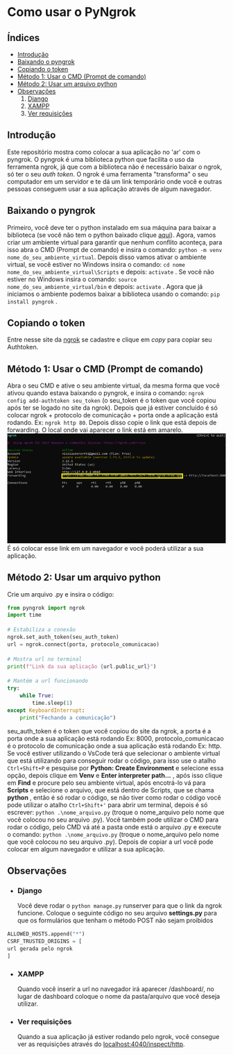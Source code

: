 # Como usar o PyNgrok

## Índices
- [Introdução](https://github.com/nKikito/Como_usar_o_PyNgrok?tab=readme-ov-file#introdu%C3%A7%C3%A3o)
- [Baixando o pyngrok](https://github.com/nKikito/Como_usar_o_PyNgrok?tab=readme-ov-file#baixando-o-pyngrok)
- [Copiando o token](https://github.com/nKikito/Como_usar_o_PyNgrok?tab=readme-ov-file#copiando-o-token)
- [Método 1: Usar o CMD (Prompt de comando)](https://github.com/nKikito/Como_usar_o_PyNgrok?tab=readme-ov-file#m%C3%A9todo-1-usar-o-cmd-prompt-de-comando)
- [Método 2: Usar um arquivo python](https://github.com/nKikito/Como_usar_o_PyNgrok?tab=readme-ov-file#m%C3%A9todo-2-usar-um-arquivo-python)
- [Observações](https://github.com/nKikito/Como_usar_o_PyNgrok/edit/main/README.md#observa%C3%A7%C3%B5es)
    1. [Django](https://github.com/nKikito/Como_usar_o_PyNgrok?tab=readme-ov-file#django)
    2. [XAMPP](https://github.com/nKikito/Como_usar_o_PyNgrok?tab=readme-ov-file#xampp)
    3. [Ver requisições](https://github.com/nKikito/Como_usar_o_PyNgrok?tab=readme-ov-file#ver-requisi%C3%A7%C3%B5es)






## Introdução
Este repositório mostra como colocar a sua aplicação no 'ar' com o pyngrok. O pyngrok é uma biblioteca python que facilita o uso da ferramenta ngrok, já que com a biblioteca não é necessário baixar o ngrok, só ter o seu _auth token_. O ngrok é uma ferramenta "transforma" o seu computador em um servidor e te dá um link temporário onde você e outras pessoas conseguem usar a sua aplicação através de algum navegador.

## Baixando o pyngrok
Primeiro, você deve ter o python instalado em sua máquina para baixar a biblioteca (se você não tem o python baixado clique [aqui](https://www.python.org/)). Agora, vamos criar um ambiente virtual para garantir que nenhum conflito aconteça, para isso abra o CMD (Prompt de comando) e insira o comando: `python -m venv nome_do_seu_ambiente_virtual`. Depois disso vamos ativar o ambiente virtual, se você estiver no Windows insira o comando: `cd nome nome_do_seu_ambiente_virtual\Scripts` e depois: `activate` . Se você não estiver no Windows insira o comando: `source nome_do_seu_ambiente_virtual/bin` e depois: `activate` . Agora que já iniciamos o ambiente podemos baixar a biblioteca usando o comando: `pip install pyngrok` .

## Copiando o token
Entre nesse site da [ngrok](https://dashboard.ngrok.com/get-started/your-authtoken) se cadastre e clique em _copy_ para copiar seu Authtoken.

## Método 1: Usar o CMD (Prompt de comando)
Abra o seu CMD e ative o seu ambiente virtual, da mesma forma que você ativou quando estava baixando o pyngrok, e insira o comando: `ngrok config add-authtoken seu_token` (o seu_token é o token que você copiou após ter se logado no site da ngrok). Depois que já estiver concluído é só colocar ngrok + protocolo de comunicação + porta onde a aplicação está rodando. Ex: `ngrok http 80`. Depois disso copie o link que está depois de forwarding. O local onde vai aparecer o link está em amarelo. ![](Imagens/url.png)
É só colocar esse link em um navegador e você poderá utilizar a sua aplicação.

## Método 2: Usar um arquivo python
Crie um arquivo .py e insira o código:
```python
from pyngrok import ngrok
import time

# Estabiliza a conexão
ngrok.set_auth_token(seu_auth_token)
url = ngrok.connect(porta, protocolo_comunicacao)

# Mostra url no terminal
print(f"Link da sua aplicação {url.public_url}")

# Mantém a url funcionando
try:
    while True:
        time.sleep(1)
except KeyboardInterrupt:
    print("Fechando a comunicação")
```
seu_auth_token é o token que você copiou do site da ngrok, a porta é a porta onde a sua aplicação está rodando Ex: 8000, protocolo_comunicacao é o protocolo de comunicação onde a sua aplicação está rodando Ex: http. Se você estiver utilizando o VsCode terá que selecionar o ambiente virtual que está utilizando para conseguir rodar o código, para isso use o atalho `Ctrl+Shift+P` e pesquise por **Python: Create Environment** e selecione essa opção, depois clique em **Venv** e **Enter interpreter path...** , após isso clique em **Find** e procure pelo seu ambiente virtual, após encotrá-lo vá para **Scripts** e selecione o arquivo, que está dentro de Scripts, que se chama **python** , então é só rodar o código, se não tiver como rodar o código você pode utilizar o atalho `Ctrl+Shift+'` para abrir um terminal, depois é só escrever: `python .\nome_arquivo.py` (troque o nome_arquivo pelo nome que você colocou no seu arquivo .py). Você também pode utilizar o CMD para rodar o código, pelo CMD vá até a pasta onde está o arquivo .py e execute o comando: `python .\nome_arquivo.py` (troque o nome_arquivo pelo nome que você colocou no seu arquivo .py). Depois de copiar a url você pode colocar em algum navegador e utilizar a sua aplicação.

## Observações
- ### Django
    Você deve rodar o `python manage.py` runserver para que o link da ngrok funcione.
    Coloque o seguinte código no seu arquivo **settings.py** para que 
os formulários que tenham o método POST não sejam proibidos 
```python
ALLOWED_HOSTS.append("*") 
CSRF_TRUSTED_ORIGINS = [ 
url gerada pelo ngrok 
]
```

- ### XAMPP
    Quando você inserir a url no navegador irá aparecer /dashboard/, 
    no lugar de dashboard coloque o nome da pasta/arquivo que você deseja utilizar. 

- ### Ver requisições
    Quando a sua aplicação já estiver rodando pelo ngrok, você consegue ver as requisições através do [localhost:4040/inspect/http](http://localhost:4040/inspect/http).
